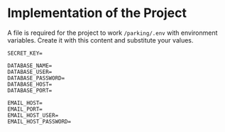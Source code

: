 # Implementation of the Project

A file is required for the project to work `/parking/.env` with environment variables.
Create it with this content and substitute your values.

```dotenv
SECRET_KEY=

DATABASE_NAME=
DATABASE_USER=
DATABASE_PASSWORD=
DATABASE_HOST=
DATABASE_PORT=

EMAIL_HOST=
EMAIL_PORT=
EMAIL_HOST_USER=
EMAIL_HOST_PASSWORD=
```